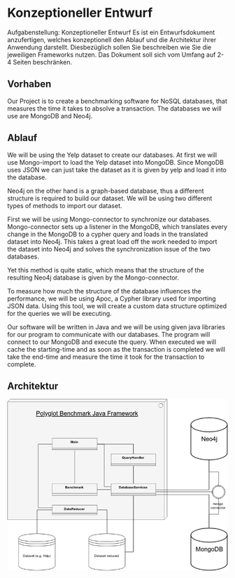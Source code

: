 # Konzeptioneller Entwurf

Aufgabenstellung: Konzeptioneller Entwurf Es ist ein Entwurfsdokument anzufertigen, welches konzeptionell den Ablauf und die Architektur ihrer Anwendung darstellt. Diesbezüglich sollen Sie beschreiben wie Sie die jeweiligen Frameworks nutzen. Das Dokument soll sich vom Umfang auf 2-4 Seiten beschränken.

## Vorhaben
Our Project is to create a benchmarking software for NoSQL databases, that  measures the time it takes to absolve a transaction. The databases we will use are MongoDB and Neo4j.

## Ablauf

We will be using the Yelp dataset to create our databases.  At first we will use Mongo-import to load the Yelp dataset into MongoDB. Since MongoDB uses JSON we can just take the dataset as it is given by yelp and load it into the database. 

Neo4j on the other hand is a graph-based database, thus a different structure is required to build our dataset. We will be using two different types of methods to import our dataset.

First we will be using Mongo-connector to synchronize our databases. Mongo-connector sets up a listener in the MongoDB, which translates every change in the MongoDB to a cypher query and loads in the translated dataset into Neo4j. This takes a great load off the work needed to import the dataset into Neo4j and solves the synchronization issue of the two databases.

Yet this method is quite static, which means that the structure of the resulting Neo4j database is given by the Mongo-connector.

To measure how much the structure of the database influences the performance, we will be using Apoc, a Cypher library used for importing JSON data. Using this tool, we will create a custom data structure optimized for the queries we will be executing.

Our software will be written in Java and we will be using given java libraries for our program to communicate with our databases. The program will connect to our MongoDB and execute the query. When executed we will cache the starting-time and as soon as the transaction is completed we will take the end-time and measure the time it took for the transaction to complete.

## Architektur

![Architektur](architecture.png "Architektur")
